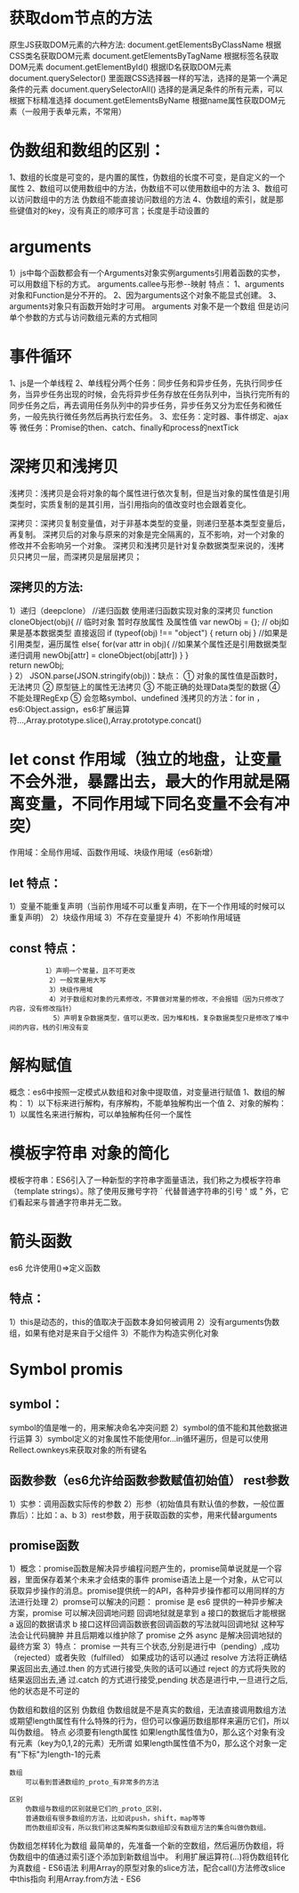 # 获取dom节点的方法
 原生JS获取DOM元素的六种方法:
        document.getElementsByClassName 根据CSS类名获取DOM元素
        document.getElementsByTagName 根据标签名获取DOM元素
        document.getElementById() 根据ID名获取DOM元素
        document.querySelector() 里面跟CSS选择器一样的写法，选择的是第一个满足条件的元素
        document.querySelectorAll() 选择的是满足条件的所有元素，可以根据下标精准选择
        document.getElementsByName 根据name属性获取DOM元素（一般用于表单元素，不常用）
# 伪数组和数组的区别：
1、数组的长度是可变的，是内置的属性，伪数组的长度不可变，是自定义的一个属性
2、数组可以使用数组中的方法，伪数组不可以使用数组中的方法
3、数组可以访问数组中的方法 伪数组不能直接访问数组的方法
4、伪数组的索引，就是那些键值对的key，没有真正的顺序可言；长度是手动设置的
# arguments 
1）js中每个函数都会有一个Arguments对象实例arguments引用着函数的实参，可以用数组下标的方式。
arguments.callee与形参--映射
特点：
1、arguments对象和Function是分不开的。
2、因为arguments这个对象不能显式创建。
3、arguments对象只有函数开始时才可用。
arguments 对象不是一个数组 但是访问单个参数的方式与访问数组元素的方式相同

# 事件循环
1、js是一个单线程
2、单线程分两个任务：同步任务和异步任务，先执行同步任务，当异步任务出现的时候，会先将异步任务存放在任务队列中，当执行完所有的同步任务之后，再去调用任务队列中的异步任务，异步任务又分为宏任务和微任务，一般先执行微任务然后再执行宏任务。
3、宏任务：定时器、事件绑定、ajax等
   微任务：Promise的then、catch、finally和process的nextTick
# 深拷贝和浅拷贝
浅拷贝：浅拷贝是会将对象的每个属性进行依次复制，但是当对象的属性值是引用类型时，实质复制的是其引用，当引用指向的值改变时也会跟着变化。

深拷贝：深拷贝复制变量值，对于非基本类型的变量，则递归至基本类型变量后，再复制。 深拷贝后的对象与原来的对象是完全隔离的，互不影响，对一个对象的修改并不会影响另一个对象。
深拷贝和浅拷贝是针对复杂数据类型来说的，浅拷贝只拷贝一层，而深拷贝是层层拷贝；

 ## 深拷贝的方法:
 1）递归（deepclone）
  //递归函数   使用递归函数实现对象的深拷贝
		function cloneObject(obj){
			// 临时对象  暂时存放属性 及属性值
			var newObj = {};
			// obj如果是基本数据类型  直接返回
			if (typeof(obj) !== "object") {
              return  obj
            }
			//如果是引用类型，遍历属性
             else{
                for(var attr in obj){
              //如果某个属性还是引用数据类型  递归调用
                newObj[attr] = cloneObject(obj[attr])
                                    }
                }	
               return newObj;				
		}
 2） JSON.parse(JSON.stringify(obj))：缺点： ① 对象的属性值是函数时，无法拷贝
                                          ② 原型链上的属性无法拷贝
                                          ③ 不能正确的处理Data类型的数据
                                          ④ 不能处理RegExp
                                          ⑤ 会忽略symbol、undefined
 浅拷贝的方法：for in ，es6:Object.assign，es6:扩展运算符...,Array.prototype.slice(),Array.prototype.concat()
# let const 作用域（独立的地盘，让变量不会外泄，暴露出去，最大的作用就是隔离变量，不同作用域下同名变量不会有冲突）
作用域：全局作用域、函数作用域、块级作用域（es6新增）
 ## let 特点：
 1）变量不能重复声明（当前作用域不可以重复声明，在下一个作用域的时候可以重复声明）
 2）块级作用域
 3）不存在变量提升
 4）不影响作用域链
 ## const 特点：
             1）声明一个常量，且不可更改
              2）一般常量用大写
              3）块级作用域
              4）对于数组和对象的元素修改，不算做对常量的修改，不会报错（因为只修改了内容，没有修改指针）
               5）声明复杂数据类型，值可以更改，因为堆和栈，复杂数据类型只是修改了堆中间的内容，栈的引用没有变
# 解构赋值
概念：es6中按照一定模式从数组和对象中提取值，对变量进行赋值
1、数组的解构：
  1）以下标来进行解构，有序解构，不能单独解构出一个值
2、对象的解构：
   1）以属性名来进行解构，可以单独解构任何一个属性

# 模板字符串  对象的简化
模板字符串：ES6引入了一种新型的字符串字面量语法，我们称之为模板字符串（template strings）。除了使用反撇号字符 ` 代替普通字符串的引号 ' 或 " 外，它们看起来与普通字符串并无二致。
# 箭头函数 
 es6 允许使用()=>定义函数
 ## 特点：
  1）this是动态的，this的值取决于函数本身如何被调用
  2）没有arguments伪数组，如果有绝对是来自于父组件
  3）不能作为构造实例化对象
# Symbol  promis
## symbol：
symbol的值是唯一的，用来解决命名冲突问题
       2）symbol的值不能和其他数据进行运算
       3）symbol定义的对象属性不能使用for...in循环遍历，但是可以使用Rellect.ownkeys来获取对象的所有键名
## 函数参数（es6允许给函数参数赋值初始值） rest参数
1）实参：调用函数实际传的参数
2）形参（初始值具有默认值的参数，一般位置靠后）：比如：a、b
 3）rest参数，用于获取函数的实参，用来代替arguments

## promise函数
1）概念：promise函数是解决异步编程问题产生的，promise简单说就是一个容器，里面保存着某个未来才会结束的事件
promise语法上是一个对象，从它可以获取异步操作的消息。promise提供统一的API，各种异步操作都可以用同样的方法进行处理
2）promse可以解决的问题：
promise 是 es6 提供的一种异步解决方案，promise 可以解决回调地问题
回调地狱就是拿到 a 接口的数据后才能根据 a 返回的数据请求 b 接口这样回调函数嵌套回调函数的写法就叫回调地狱
这种写法会让代码臃肿 并且后期难以维护除了 promise 之外 async 是解决回调地狱的最终方案
3）特点：
promise ⼀共有三个状态,分别是进⾏中（pending）,成功（rejected）或者失败（fulfilled） 如果成功的话可以通过 resolve ⽅法将正确结
果返回出去,通过.then 的⽅式进⾏接受,失败的话可以通过 reject 的⽅式将失败的结果返回出去,通 过.catch 的⽅式进⾏接受,pending 状态是进⾏中,⼀旦进⾏之后,他的状态是不可逆的






























伪数组和数组的区别
    伪数组
        伪数组就是不是真实的数组，无法直接调用数组方法或期望length属性有什么特殊的行为，但仍可以像遍历数组那样来遍历它们，所以叫伪数组。
        特点
            必须要有length属性
            如果length属性值为0，那么这个对象有没有元素（key为0,1,2的元素）无所谓
            如果length属性值不为0，那么这个对象一定有"下标"为length-1的元素


    数组
        可以看到普通数组的_proto_有非常多的方法

    区别
        伪数组与数组的区别就是它们的_proto_区别，
        普通数组有很多数组的方法，比如说push，shift，map等等
        而伪数组却没有，所以我们称这类解构类似数组却没有数组方法的集合叫做伪数组。


伪数组怎样转化为数组
    最简单的，先准备一个新的空数组，然后遍历伪数组，将伪数组中的值通过索引逐个添加到新数组当中。
    利用扩展运算符(...)将伪数组转化为真数组 - ES6语法
    利用Array的原型对象的slice方法，配合call()方法修改slice中this指向
    利用Array.from方法 - ES6
